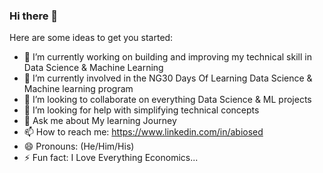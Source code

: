 ### Hi there 👋



Here are some ideas to get you started:

- 🔭 I’m currently working on building and improving my technical skill in Data Science & Machine Learning
- 🌱 I’m currently involved in the NG30 Days Of Learning Data Science & Machine learning program
- 👯 I’m looking to collaborate on everything Data Science & ML projects
- 🤔 I’m looking for help with simplifying technical concepts
- 💬 Ask me about My learning Journey
- 📫 How to reach me: https://www.linkedin.com/in/abiosed
- 😄 Pronouns: (He/Him/His)
- ⚡ Fun fact: I Love Everything Economics...

